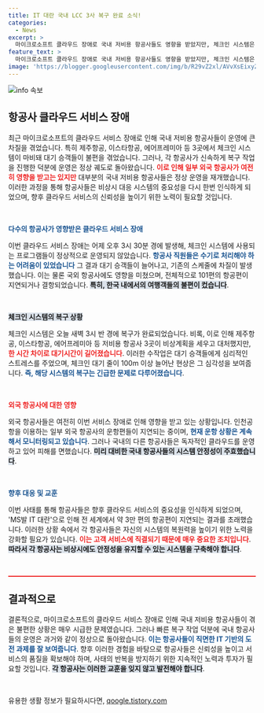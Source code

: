 ```yaml
---
title: IT 대란 국내 LCC 3사 복구 완료 소식!
categories:
  - News
excerpt: >
  마이크로소프트 클라우드 장애로 국내 저비용 항공사들도 영향을 받았지만, 체크인 시스템은 12시간 만에 복구 완료! 하지만 외국 항공사의 운항은 여전히 차질을 빚고 있다. 놓치지 말고 자세한 소식 확인하세요!
feature_text: >
  마이크로소프트 클라우드 장애로 국내 저비용 항공사들도 영향을 받았지만, 체크인 시스템은 12시간 만에 복구 완료! 하지만 외국 항공사의 운항은 여전히 차질을 빚고 있다. 놓치지 말고 자세한 소식 확인하세요!
image: 'https://blogger.googleusercontent.com/img/b/R29vZ2xl/AVvXsEixyZcFfHzMRdzZMjFBmAUKJYCLCGyLL1o632UiGVXcaFdKo_bkvkuCioo0uUKlGfBVcT3P84aROyZIXSBEx3Aw5nCQ3pTgDom1WDC4m8eifvWiAmWEEVb4x6G_l8C0QH225ldMjyaFvpxGEBGNO37VmDTDMHGhJPq73UglMfDca1-0aw/s1600/blogspot.png'
---
```


<p><img src="https://blogger.googleusercontent.com/img/b/R29vZ2xl/AVvXsEixyZcFfHzMRdzZMjFBmAUKJYCLCGyLL1o632UiGVXcaFdKo_bkvkuCioo0uUKlGfBVcT3P84aROyZIXSBEx3Aw5nCQ3pTgDom1WDC4m8eifvWiAmWEEVb4x6G_l8C0QH225ldMjyaFvpxGEBGNO37VmDTDMHGhJPq73UglMfDca1-0aw/s1600/blogspot.png" alt="info 속보" /></p>

<h2 data-ke-size="size26">항공사 클라우드 서비스 장애</h2>

<p data-ke-size="size16">최근 마이크로소프트의 클라우드 서비스 장애로 인해 국내 저비용 항공사들이 운영에 큰 차질을 겪었습니다. 특히 제주항공, 이스타항공, 에어프레미아 등 3곳에서 체크인 시스템이 마비돼 대기 승객들이 불편을 겪었습니다. 그러나, 각 항공사가 신속하게 복구 작업을 진행한 덕분에 운영은 정상 궤도로 돌아왔습니다. <b><span style="color: #ee2323;">이로 인해 일부 외국 항공사가 여전히 영향을 받고는 있지만</span></b> 대부분의 국내 저비용 항공사들은 정상 운영을 재개했습니다. 이러한 과정을 통해 항공사들은 비상시 대응 시스템의 중요성을 다시 한번 인식하게 되었으며, 향후 클라우드 서비스의 신뢰성을 높이기 위한 노력이 필요할 것입니다.</p>

<p data-ke-size="size16">&nbsp;</p>

<p><b><span style="color: #1a5490;">다수의 항공사가 영향받은 클라우드 서비스 장애</span></b></p>

<p data-ke-size="size16">이번 클라우드 서비스 장애는 어제 오후 3시 30분 경에 발생해, 체크인 시스템에 사용되는 프로그램들이 정상적으로 운영되지 않았습니다. <b><span style="color: #1a5490;">항공사 직원들은 수기로 처리해야 하는 어려움이 있었습니다</span></b> 그 결과 대기 승객들이 늘어나고, 기존의 스케줄에 차질이 발생했습니다. 이는 물론 국외 항공사에도 영향을 미쳤으며, 전체적으로 101편의 항공편이 지연되거나 결항되었습니다. <b><span style="background-color: #21538527;">특히, 한국 내에서의 여행객들의 불편이 컸습니다</span></b>.</p>

<p data-ke-size="size16">&nbsp;</p>

<p><b><span style="background-color: #21538527;">체크인 시스템의 복구 상황</span></b></p>

<p data-ke-size="size16">체크인 시스템은 오늘 새벽 3시 반 경에 복구가 완료되었습니다. 비록, 이로 인해 제주항공, 이스타항공, 에어프레미아 등 저비용 항공사 3곳이 비상계획을 세우고 대처했지만, <b><span style="color: #ee2323;">한 시간 차이로 대기시간이 길어졌습니다</span></b>. 이러한 수작업은 대기 승객들에게 심리적인 스트레스를 주었으며, 체크인 대기 줄이 100m 이상 늘어난 현상은 그 심각성을 보여줍니다. <b><span style="color: #1a5490;">즉, 해당 시스템의 복구는 긴급한 문제로 다루어졌습니다</span></b>.</p>

<p data-ke-size="size16">&nbsp;</p>

<p><b><span style="color: #ee2323;">외국 항공사에 대한 영향</span></b></p>

<p data-ke-size="size16">외국 항공사들은 여전히 이번 서비스 장애로 인해 영향을 받고 있는 상황입니다. 인천공항을 이용하는 일부 외국 항공사의 운항편들이 지연되는 중이며, <b><span style="color: #1a5490;">현재 운항 상황은 계속해서 모니터링되고 있습니다</span></b>. 그러나 국내의 다른 항공사들은 독자적인 클라우드를 운영하고 있어 피해를 면했습니다. <b><span style="background-color: #21538527;">미리 대비한 국내 항공사들의 시스템 안정성이 주효했습니다</span></b>.</p>

<p data-ke-size="size16">&nbsp;</p>

<p><b><span style="color: #1a5490;">향후 대응 및 교훈</span></b></p>

<p data-ke-size="size16">이번 사태를 통해 항공사들은 향후 클라우드 서비스의 중요성을 인식하게 되었으며, 'MS발 IT 대란'으로 인해 전 세계에서 약 3만 편의 항공편이 지연되는 결과를 초래했습니다. 이러한 상황 속에서 각 항공사들은 자신의 시스템의 복원력을 높이기 위한 노력을 강화할 필요가 있습니다. <b><span style="color: #ee2323;">이는 고객 서비스에 직결되기 때문에 매우 중요한 조치입니다</span></b>. <b><span style="background-color: #21538527;">따라서 각 항공사는 비상시에도 안정성을 유지할 수 있는 시스템을 구축해야 합니다</span></b>.</p>

<p data-ke-size="size16">&nbsp;</p>

<hr style="height:2px; background-color:#ee2323; border:none;"/>

<h2 data-ke-size="size26">결과적으로</h2>

<p data-ke-size="size16">결론적으로, 마이크로소프트의 클라우드 서비스 장애로 인해 국내 저비용 항공사들이 겪은 불편한 상황은 매우 시급한 문제였습니다. 그러나 빠른 복구 작업 덕분에 국내 항공사들의 운영은 과거와 같이 정상으로 돌아왔습니다. <b><span style="color: #1a5490;">이는 항공사들이 직면한 IT 기반의 도전 과제를 잘 보여줍니다</span></b>. 향후 이러한 경험을 바탕으로 항공사들은 신뢰성을 높이고 서비스의 품질을 확보해야 하며, 사태의 반복을 방지하기 위한 지속적인 노력과 투자가 필요할 것입니다. <b><span style="background-color: #21538527;">각 항공사는 이러한 교훈을 잊지 않고 발전해야 합니다</span></b>.</p>

<p data-ke-size="size16">&nbsp;</p>
유용한 생활 정보가 필요하시다면, <a href="https://qoogle.tistory.com" rel="dofollow">qoogle.tistory.com</a>



